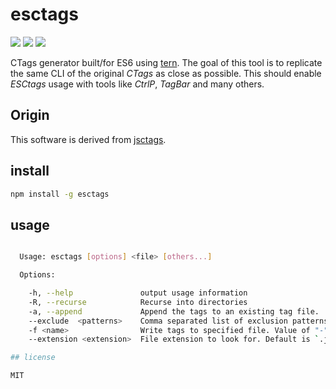 # esctags

[![](https://img.shields.io/travis/okcompute/esctags.svg)](https://travis-ci.org/okcompute/esctags)
[![](https://img.shields.io/codeclimate/coverage/github/okcompute/esctags.svg)](https://codeclimate.com/github/okcompute/esctags/coverage)
[![](https://img.shields.io/npm/v/esctags.svg)](https://www.npmjs.com/package/esctags)

CTags generator built/for ES6 using [tern](https://github.com/marijnh/tern). The
goal of this tool is to replicate the same CLI of the original *CTags* as close
as possible. This should enable *ESCtags* usage with tools like *CtrlP*,
*TagBar* and many others.

## Origin

This software is derived from [jsctags](https://github.com/ramitos/jsctags).

## install

```sh
npm install -g esctags
```

## usage

```sh

  Usage: esctags [options] <file> [others...]

  Options:

    -h, --help               output usage information
    -R, --recurse            Recurse into directories
    -a, --append             Append the tags to an existing tag file.
    --exclude  <patterns>    Comma separated list of exclusion patterns. Exclude files and directories matching one of the `patterns`.
    -f <name>                Write tags to specified file. Value of "-" writes tags to stdout ["tags"; or "TAGS" when -e supplied].
    --extension <extension>  File extension to look for. Default is `.js`

## license

MIT
